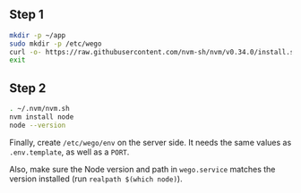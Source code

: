 ## Step 1

```bash
mkdir -p ~/app
sudo mkdir -p /etc/wego
curl -o- https://raw.githubusercontent.com/nvm-sh/nvm/v0.34.0/install.sh | bash
exit
```

## Step 2

```bash
. ~/.nvm/nvm.sh
nvm install node
node --version
```

Finally, create `/etc/wego/env` on the server side. It needs the same values as `.env.template`, as well as a `PORT`.

Also, make sure the Node version and path in `wego.service` matches the version installed (run `realpath $(which node)`).
